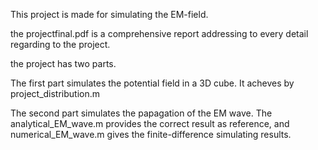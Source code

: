 This project is made for simulating the EM-field.

the projectfinal.pdf is a comprehensive report addressing to every detail regarding to the project.

the project has two parts. 

The first part simulates the potential field in a 3D cube. It acheves by project_distribution.m

The second part simulates the papagation of the EM wave. The analytical_EM_wave.m provides the correct result as reference, and numerical_EM_wave.m gives the finite-difference simulating results.    
